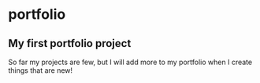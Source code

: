 # portfolio
## My first portfolio project
So far my projects are few, but I will add more to my portfolio when I create things that are new!
